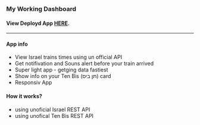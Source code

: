### My Working Dashboard

#### View Deployd App [HERE](https://work-tool-baaef.firebaseapp.com/ "HERE").

------------
####  App info
- View Israel trains times using un official API
- Get notifivation and Souns alert before your train arrived
- Super light app - getging data fastiest
- Show info on your Ten Bis (תן ביס) card
- Responsiv App

#### How it works?
- using unoficial Israel REST API
- using unofical Ten Bis REST API

